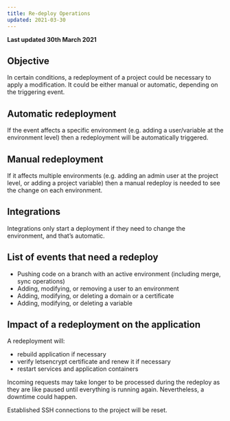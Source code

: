 ```yaml
---
title: Re-deploy Operations
updated: 2021-03-30
---
```


**Last updated 30th March 2021**

## Objective 

In certain conditions, a redeployment of a project could be necessary to apply a modification. It could be either manual or automatic, depending on the triggering event.

## Automatic redeployment 

If the event affects a specific environment (e.g. adding a user/variable at the environment level) then a redeployment will be automatically triggered.

## Manual redeployment 

If it affects multiple environments (e.g. adding an admin user at the project level, or adding a project variable) then a manual redeploy is needed to see the change on each environment.

## Integrations

Integrations only start a deployment if they need to change the environment, and that’s automatic.

## List of events that need a redeploy 

- Pushing code on a branch with an active environment (including merge, sync operations)
- Adding, modifying, or removing a user to an environment
- Adding, modifying, or deleting a domain or a certificate
- Adding, modifying, or deleting a variable

## Impact of a redeployment on the application 

A redeployment will:


- rebuild application if necessary
- verify letsencrypt certificate and renew it if necessary
- restart services and application containers

Incoming requests may take longer to be processed during the redeploy as they are like paused until everything is running again. Nevertheless, a downtime could happen.

Established SSH connections to the project will be reset.
